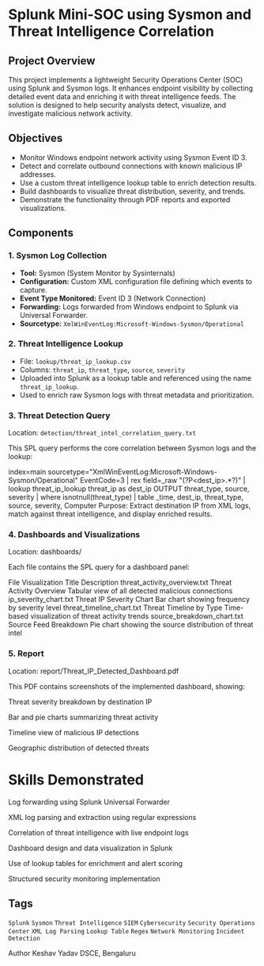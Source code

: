 # Splunk Mini-SOC using Sysmon and Threat Intelligence Correlation

## Project Overview

This project implements a lightweight Security Operations Center (SOC) using Splunk and Sysmon logs. It enhances endpoint visibility by collecting detailed event data and enriching it with threat intelligence feeds. The solution is designed to help security analysts detect, visualize, and investigate malicious network activity.

## Objectives

- Monitor Windows endpoint network activity using Sysmon Event ID 3.
- Detect and correlate outbound connections with known malicious IP addresses.
- Use a custom threat intelligence lookup table to enrich detection results.
- Build dashboards to visualize threat distribution, severity, and trends.
- Demonstrate the functionality through PDF reports and exported visualizations.

## Components

### 1. Sysmon Log Collection

- **Tool:** Sysmon (System Monitor by Sysinternals)
- **Configuration:** Custom XML configuration file defining which events to capture.
- **Event Type Monitored:** Event ID 3 (Network Connection)
- **Forwarding:** Logs forwarded from Windows endpoint to Splunk via Universal Forwarder.
- **Sourcetype:** `XmlWinEventLog:Microsoft-Windows-Sysmon/Operational`

### 2. Threat Intelligence Lookup

- File: `lookup/threat_ip_lookup.csv`
- Columns: `threat_ip`, `threat_type`, `source`, `severity`
- Uploaded into Splunk as a lookup table and referenced using the name `threat_ip_lookup`.
- Used to enrich raw Sysmon logs with threat metadata and prioritization.

### 3. Threat Detection Query

Location: `detection/threat_intel_correlation_query.txt`

This SPL query performs the core correlation between Sysmon logs and the lookup:

index=main sourcetype="XmlWinEventLog:Microsoft-Windows-Sysmon/Operational" EventCode=3
| rex field=_raw "<DestinationIp>(?P<dest_ip>.*?)</DestinationIp>"
| lookup threat_ip_lookup threat_ip as dest_ip OUTPUT threat_type, source, severity
| where isnotnull(threat_type)
| table _time, dest_ip, threat_type, source, severity, Computer
Purpose: Extract destination IP from XML logs, match against threat intelligence, and display enriched results.

 ### 4. Dashboards and Visualizations
Location: dashboards/

Each file contains the SPL query for a dashboard panel:

File	                              Visualization Title	                                    Description
threat_activity_overview.txt	      Threat Activity Overview	                                Tabular view of all detected malicious connections
ip_severity_chart.txt	              Threat IP Severity Chart	                                Bar chart showing frequency by severity level
threat_timeline_chart.txt	          Threat Timeline by Type                               	Time-based visualization of threat activity trends
source_breakdown_chart.txt	          Source Feed Breakdown	                                    Pie chart showing the source distribution of threat intel

### 5. Report
Location: report/Threat_IP_Detected_Dashboard.pdf

This PDF contains screenshots of the implemented dashboard, showing:

Threat severity breakdown by destination IP

Bar and pie charts summarizing threat activity

Timeline view of malicious IP detections

Geographic distribution of detected threats


# Skills Demonstrated
Log forwarding using Splunk Universal Forwarder

XML log parsing and extraction using regular expressions

Correlation of threat intelligence with live endpoint logs

Dashboard design and data visualization in Splunk

Use of lookup tables for enrichment and alert scoring

Structured security monitoring implementation

## Tags

`Splunk` `Sysmon` `Threat Intelligence` `SIEM` `Cybersecurity` `Security Operations Center` `XML Log Parsing` `Lookup Table` `Regex` `Network Monitoring` `Incident Detection`


Author
Keshav Yadav
DSCE, Bengaluru